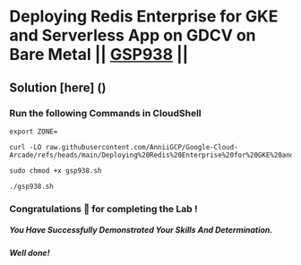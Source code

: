 # Deploying Redis Enterprise for GKE and Serverless App on GDCV on Bare Metal || [GSP938](https://www.cloudskillsboost.google/focuses/21603?parent=catalog) ||

## Solution [here] ()

### Run the following Commands in CloudShell

```
export ZONE=
```
```
curl -LO raw.githubusercontent.com/AnniiGCP/Google-Cloud-Arcade/refs/heads/main/Deploying%20Redis%20Enterprise%20for%20GKE%20and%20Serverless%20App%20on%20GDCV%20on%20Bare%20Metal/gsp938.sh

sudo chmod +x gsp938.sh

./gsp938.sh
```

### Congratulations 🎉 for completing the Lab !

##### *You Have Successfully Demonstrated Your Skills And Determination.*

#### *Well done!*

 

 
